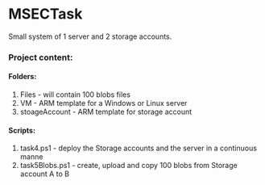 # MSECTask

Small system of 1 server and 2 storage accounts. 

### Project content:

#### Folders:
1) Files - will contain 100 blobs files
2) VM - ARM template for a Windows or Linux server
3) stoageAccount - ARM template for storage account

#### Scripts:
1) task4.ps1 - deploy the Storage accounts and the server in a continuous manne
2) task5Blobs.ps1 - create, upload and copy 100 blobs from Storage account A to B



